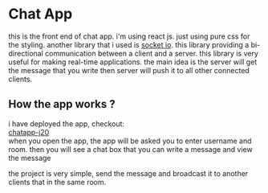 # Chat App
this is the front end of chat app. i'm using react js. just using pure css for the styling. another library that i used is [socket io](https://socket.io/). this library providing a bi-directional communication between a client and a server. this library is very useful for making real-time applications. the main idea is the server will get the message that you write then server will push it to all other connected clients.

## How the app works ? 
i have deployed the app, checkout: <br/>
[chatapp-j20](https://chatapp-j20.herokuapp.com/)
<br/>
when you open the app, the app will be asked you to enter username and room. then you will see a chat box that you can write a message and view the message

the project is very simple, send the message and broadcast it to another clients that in the same room.